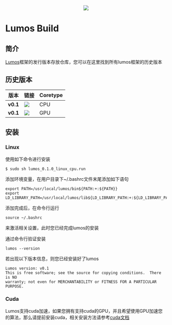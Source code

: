 <div align="center">
  <img src="https://github.com/LumosNet/Lumos/blob/master/img/Lumos.png">
</div>

# Lumos Build
## 简介

[Lumos](https://gitee.com/lumos-net/lumos)框架的发行版本存放仓库，您可以在这里找到所有lumos框架的历史版本

## 历史版本

版本                    | 链接                                                                                                                                                                           | Coretype
----------------------------- | -------------------------------------------------------------------------------------------------------------------------------------------------------------------------------- | ---------
**v0.1**                 | [<img src="https://img.shields.io/badge/Lumos-CPU-brightgreen" />](https://github.com/LumosNet/Lumos-Build/raw/main/v0.1.0/lumos_0.1.0_linux_cpu.run)           | CPU
**v0.1**                 | [<img src="https://img.shields.io/badge/Lumos-GPU-brightgreen" />](https://github.com/LumosNet/Lumos-Build/raw/main/v0.1.0/lumos_0.1.0_linux_gpu.run)           | GPU

## 安装

### **Linux**

使用如下命令进行安装

```shell
$ sudo sh lumos_0.1.0_linux_cpu.run
```

添加环境变量，在用户目录下~/.bashrc文件末尾添加如下语句

```
export PATH=/usr/local/lumos/bin${PATH:+:${PATH}}
export LD_LIBRARY_PATH=/usr/local/lumos/lib${LD_LIBRARY_PATH:+:${LD_LIBRARY_PATH}}
```

添加完成后，在命令行运行

```shell
source ~/.bashrc
```

来激活相关设置，此时您已经完成lumos的安装

通过命令行验证安装

```shell
lumos --version
```

若出现以下版本信息，则您已经安装好了lumos

```shell
Lumos version: v0.1
This is free software; see the source for copying conditions.  There is NO
warranty; not even for MERCHANTABILITY or FITNESS FOR A PARTICULAR PURPOSE.
```

### **Cuda**

Lumos支持cuda加速，如果您拥有支持cuda的GPU，并且希望使用GPU加速您的算法，那么请提前安装cuda，相关安装方法请参考[cuda文档](https://docs.nvidia.com/cuda/cuda-toolkit-release-notes/index.html)

